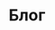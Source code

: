 ---
title: Блог
menu:
  middle:
    name: Блог
    weight: 5
  bottom:
    name: Блог
    weight: 5
---